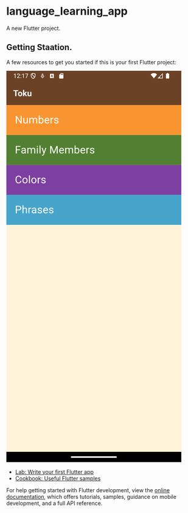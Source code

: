 # language_learning_app

A new Flutter project.

## Getting Staation.

A few resources to get you started if this is your first Flutter project:

![Toku App](Screenshot_1729199873.png)

- [Lab: Write your first Flutter app](https://docs.flutter.dev/get-started/codelab)
- [Cookbook: Useful Flutter samples](https://docs.flutter.dev/cookbook)

For help getting started with Flutter development, view the
[online documentation](https://docs.flutter.dev/), which offers tutorials,
samples, guidance on mobile development, and a full API reference.

